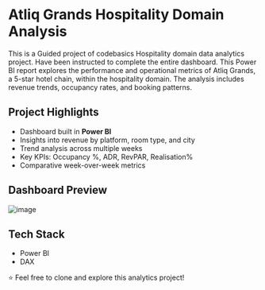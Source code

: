 # Atliq Grands Hospitality Domain Analysis 

This is a Guided project of codebasics Hospitality domain data analytics project. Have been instructed to complete the entire dashboard.
This Power BI report explores the performance and operational metrics of Atliq Grands, a  5-star hotel chain, within the hospitality domain. 
The analysis includes revenue trends, occupancy rates, and booking patterns.

##  Project Highlights

- Dashboard built in **Power BI**
- Insights into revenue by platform, room type, and city
- Trend analysis across multiple weeks
- Key KPIs: Occupancy %, ADR, RevPAR, Realisation%
- Comparative week-over-week metrics

##  Dashboard Preview
![image](https://github.com/user-attachments/assets/a0e32e2c-750a-46a2-a368-4bd5d5f5a897)


##  Tech Stack
- Power BI
- DAX

⭐️ Feel free to clone and explore this analytics project!
